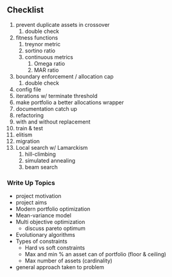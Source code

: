 ## Checklist
1. prevent duplicate assets in crossover
    1. double check
1. fitness functions
    1. treynor metric
    1. sortino ratio
    1. continuous metrics
        1. Omega ratio
        1. MAR ratio
1. boundary enforcement / allocation cap
    1. double check
1. config file
1. iterations w/ terminate threshold
1. make portfolio a better allocations wrapper
1. documentation catch up
1. refactoring
1. with and without replacement
1. train & test 
1. elitism
1. migration
1. Local search w/ Lamarckism
    1. hill-climbing
    1. simulated annealing
    1. beam search 

### Write Up Topics
- project motivation
- project aims
- Modern portfolio optimization
- Mean-variance model
- Multi objective optimization
    - discuss pareto optimum
- Evolutionary algorithms
- Types of constraints
    - Hard vs soft constraints
    - Max and min % an asset can of portfolio (floor & ceiling)
    - Max number of assets (cardinality)
- general approach taken to problem
